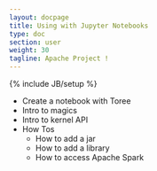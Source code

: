 ```yaml
---
layout: docpage
title: Using with Jupyter Notebooks
type: doc
section: user
weight: 30
tagline: Apache Project !
---
```


{% include JB/setup %}

- Create a notebook with Toree
- Intro to magics
- Intro to kernel API
- How Tos
    - How to add a jar
    - How to add a library
    - How to access Apache Spark

